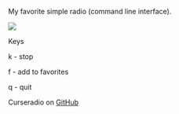 My favorite simple radio (command line interface).

<img src="https://skandyns.github.io/img/curseradio.png"/>

Keys

k -	stop 

f -	add to favorites

q -	quit

Curseradio on <a href="https://github.com/chronitis/curseradio" target="_blank">GitHub</a>

